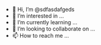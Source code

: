 - 👋 Hi, I’m @sdfasdafgeds
- 👀 I’m interested in ...
- 🌱 I’m currently learning ...
- 💞️ I’m looking to collaborate on ...
- 📫 How to reach me ...

<!---
sdfasdafgeds/sdfasdafgeds is a ✨ special ✨ repository because its `README.md` (this file) appears on your GitHub profile.
You can click the Preview link to take a look at your changes.
--->
